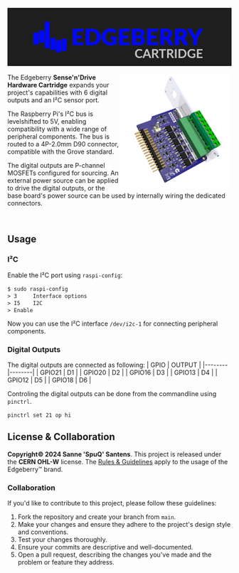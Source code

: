 ![Edgeberry banner](https://raw.githubusercontent.com/Edgeberry/.github/main/brand/EdgeBerry_banner_cartridge.png)

<img src="documentation/SenseAndDrive_Cartridge.png" align="right" width="50%"/>

The Edgeberry **Sense'n'Drive Hardware Cartridge** expands your project's capabilities with 6 digital outputs and an I²C sensor port.

The Raspberry Pi's I²C bus is levelshifted to 5V, enabling compatibility with a wide range of peripheral components. The bus is routed to a 4P-2.0mm D90 connector, compatible with the Grove standard.

The digital outputs are P-channel MOSFETs configured for sourcing. An external power source can be applied to drive the digital outputs, or the base board's power source can be used by internally wiring the dedicated connectors.

<br clear="right"/>

## Usage
### I²C
Enable the I²C port using `raspi-config`:
```
$ sudo raspi-config
> 3     Interface options
> I5    I2C
> Enable
```
Now you can use the I²C interface `/dev/i2c-1` for connecting peripheral components.

### Digital Outputs
The digital outputs are connected as following:
|  GPIO  | OUTPUT |
|--------|--------|
| GPIO21 | D1     |
| GPIO20 | D2     |
| GPIO16 | D3     |
| GPIO13 | D4     |
| GPIO12 | D5     |
| GPIO18 | D6     |

Controling the digital outputs can be done from the commandline using `pinctrl`.
```
pinctrl set 21 op hi
```

## License & Collaboration
**Copyright© 2024 Sanne 'SpuQ' Santens**. This project is released under the **CERN OHL-W** license. The [Rules & Guidelines](https://github.com/Edgeberry/.github/blob/main/brand/Edgeberry_Trademark_Rules_and_Guidelines.md) apply to the usage of the Edgeberry™ brand.

### Collaboration

If you'd like to contribute to this project, please follow these guidelines:
1. Fork the repository and create your branch from `main`.
2. Make your changes and ensure they adhere to the project's design style and conventions.
3. Test your changes thoroughly.
4. Ensure your commits are descriptive and well-documented.
5. Open a pull request, describing the changes you've made and the problem or feature they address.
